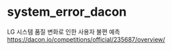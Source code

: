 # system_error_dacon
LG 시스템 품질 변화로 인한 사용자 불편 예측
https://dacon.io/competitions/official/235687/overview/


